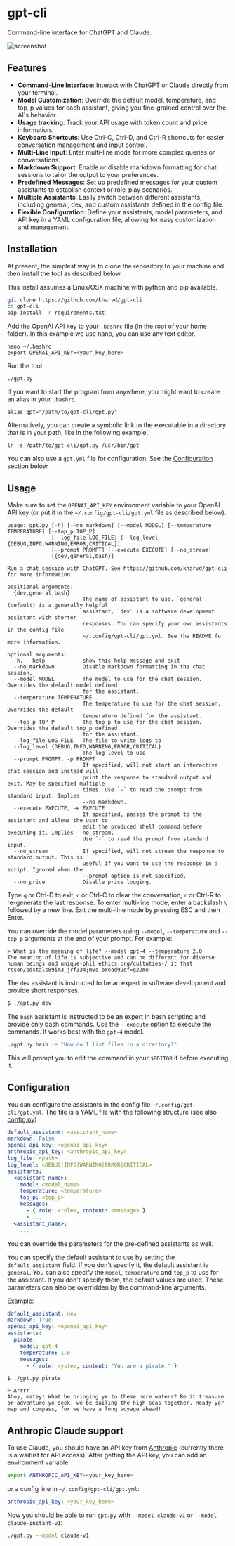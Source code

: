 # gpt-cli

Command-line interface for ChatGPT and Claude.

![screenshot](./screenshot.png)

## Features

- **Command-Line Interface**: Interact with ChatGPT or Claude directly from your terminal.
- **Model Customization**: Override the default model, temperature, and top_p values for each assistant, giving you fine-grained control over the AI's behavior.
- **Usage tracking**: Track your API usage with token count and price information.
- **Keyboard Shortcuts**: Use Ctrl-C, Ctrl-D, and Ctrl-R shortcuts for easier conversation management and input control.
- **Multi-Line Input**: Enter multi-line mode for more complex queries or conversations.
- **Markdown Support**: Enable or disable markdown formatting for chat sessions to tailor the output to your preferences.
- **Predefined Messages**: Set up predefined messages for your custom assistants to establish context or role-play scenarios.
- **Multiple Assistants**: Easily switch between different assistants, including general, dev, and custom assistants defined in the config file.
- **Flexible Configuration**: Define your assistants, model parameters, and API key in a YAML configuration file, allowing for easy customization and management.

## Installation

At present, the simplest way is to clone the repository to your machine and then install the tool as described below.

This install assumes a Linux/OSX machine with python and pip available.

```bash
git clone https://github.com/kharvd/gpt-cli
cd gpt-cli
pip install -r requirements.txt
```

Add the OpenAI API key to your `.bashrc` file (in the root of your home folder).
In this example we use nano, you can use any text editor.

```
nano ~/.bashrc
export OPENAI_API_KEY=<your_key_here>
```

Run the tool

```
./gpt.py
```

If you want to start the program from anywhere, you might want to create an alias in your `.bashrc`.

```
alias gpt="/path/to/gpt-cli/gpt.py"
```

Alternatively, you can create a symbolic link to the executable in a directory that is in your path, like in the following example.

```
ln -s /path/to/gpt-cli/gpt.py /usr/bin/gpt
```

You can also use a `gpt.yml` file for configuration. See the [Configuration](README.md#Configuration) section below.

## Usage

Make sure to set the `OPENAI_API_KEY` environment variable to your OpenAI API key (or put it in the `~/.config/gpt-cli/gpt.yml` file as described below).

```
usage: gpt.py [-h] [--no_markdown] [--model MODEL] [--temperature TEMPERATURE] [--top_p TOP_P]
              [--log_file LOG_FILE] [--log_level {DEBUG,INFO,WARNING,ERROR,CRITICAL}]
              [--prompt PROMPT] [--execute EXECUTE] [--no_stream]
              [{dev,general,bash}]

Run a chat session with ChatGPT. See https://github.com/kharvd/gpt-cli for more information.

positional arguments:
  {dev,general,bash}
                        The name of assistant to use. `general` (default) is a generally helpful
                        assistant, `dev` is a software development assistant with shorter
                        responses. You can specify your own assistants in the config file
                        ~/.config/gpt-cli/gpt.yml. See the README for more information.

optional arguments:
  -h, --help            show this help message and exit
  --no_markdown         Disable markdown formatting in the chat session.
  --model MODEL         The model to use for the chat session. Overrides the default model defined
                        for the assistant.
  --temperature TEMPERATURE
                        The temperature to use for the chat session. Overrides the default
                        temperature defined for the assistant.
  --top_p TOP_P         The top_p to use for the chat session. Overrides the default top_p defined
                        for the assistant.
  --log_file LOG_FILE   The file to write logs to
  --log_level {DEBUG,INFO,WARNING,ERROR,CRITICAL}
                        The log level to use
  --prompt PROMPT, -p PROMPT
                        If specified, will not start an interactive chat session and instead will
                        print the response to standard output and exit. May be specified multiple
                        times. Use `-` to read the prompt from standard input. Implies
                        --no_markdown.
  --execute EXECUTE, -e EXECUTE
                        If specified, passes the prompt to the assistant and allows the user to
                        edit the produced shell command before executing it. Implies --no_stream.
                        Use `-` to read the prompt from standard input.
  --no_stream           If specified, will not stream the response to standard output. This is
                        useful if you want to use the response in a script. Ignored when the
                        --prompt option is not specified.
  --no_price            Disable price logging.
```

Type `q` or Ctrl-D to exit, `c` or Ctrl-C to clear the conversation, `r` or Ctrl-R to re-generate the last response.
To enter multi-line mode, enter a backslash `\` followed by a new line. Exit the multi-line mode by pressing ESC and then Enter.

You can override the model parameters using `--model`, `--temperature` and `--top_p` arguments at the end of your prompt. For example:

```
> What is the meaning of life? --model gpt-4 --temperature 2.0
The meaning of life is subjective and can be different for diverse human beings and unique-phil ethics.org/cultuties-/ it that reson/bdstals89im3_jrf334;mvs-bread99ef=g22me
```

The `dev` assistant is instructed to be an expert in software development and provide short responses.

```bash
$ ./gpt.py dev
```

The `bash` assistant is instructed to be an expert in bash scripting and provide only bash commands. Use the `--execute` option to execute the commands. It works best with the `gpt-4` model.

```bash
./gpt.py bash -e "How do I list files in a directory?"
```

This will prompt you to edit the command in your `$EDITOR` it before executing it.

## Configuration

You can configure the assistants in the config file `~/.config/gpt-cli/gpt.yml`. The file is a YAML file with the following structure (see also [config.py](./gptcli/config.py))

```yaml
default_assistant: <assistant_name>
markdown: False
openai_api_key: <openai_api_key>
anthropic_api_key: <anthropic_api_key>
log_file: <path>
log_level: <DEBUG|INFO|WARNING|ERROR|CRITICAL>
assistants:
  <assistant_name>:
    model: <model_name>
    temperature: <temperature>
    top_p: <top_p>
    messages:
      - { role: <role>, content: <message> }
      - ...
  <assistant_name>:
    ...
```

You can override the parameters for the pre-defined assistants as well.

You can specify the default assistant to use by setting the `default_assistant` field. If you don't specify it, the default assistant is `general`. You can also specify the `model`, `temperature` and `top_p` to use for the assistant. If you don't specify them, the default values are used. These parameters can also be overridden by the command-line arguments.

Example:

```yaml
default_assistant: dev
markdown: True
openai_api_key: <openai_api_key>
assistants:
  pirate:
    model: gpt-4
    temperature: 1.0
    messages:
      - { role: system, content: "You are a pirate." }
```

```
$ ./gpt.py pirate

> Arrrr
Ahoy, matey! What be bringing ye to these here waters? Be it treasure or adventure ye seek, we be sailing the high seas together. Ready yer map and compass, for we have a long voyage ahead!
```

## Anthropic Claude support

To use Claude, you should have an API key from [Anthropic](https://console.anthropic.com/) (currently there is a waitlist for API access). After getting the API key, you can add an environment variable

```bash
export ANTHROPIC_API_KEY=<your_key_here>
```

or a config line in `~/.config/gpt-cli/gpt.yml`:

```yaml
anthropic_api_key: <your_key_here>
```

Now you should be able to run `gpt.py` with `--model claude-v1` or `--model claude-instant-v1`:

```bash
./gpt.py --model claude-v1
```
